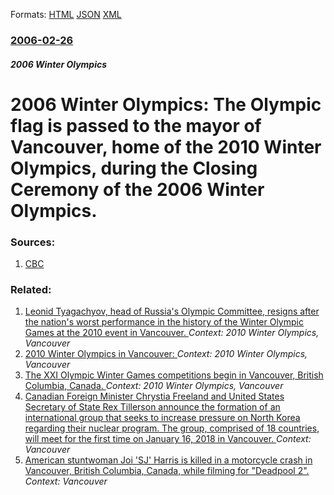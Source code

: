 
Formats: [HTML](/news/2006/02/26/2006-winter-olympics-the-olympic-flag-is-passed-to-the-mayor-of-vancouver-home-of-the-2010-winter-olympics-during-the-closing-ceremony-o.html)  [JSON](/news/2006/02/26/2006-winter-olympics-the-olympic-flag-is-passed-to-the-mayor-of-vancouver-home-of-the-2010-winter-olympics-during-the-closing-ceremony-o.json)  [XML](/news/2006/02/26/2006-winter-olympics-the-olympic-flag-is-passed-to-the-mayor-of-vancouver-home-of-the-2010-winter-olympics-during-the-closing-ceremony-o.xml)  

### [2006-02-26](/news/2006/02/26/index.md)

##### 2006 Winter Olympics
#  2006 Winter Olympics: The Olympic flag is passed to the mayor of Vancouver, home of the 2010 Winter Olympics, during the Closing Ceremony of the 2006 Winter Olympics. 




### Sources:

1. [CBC](http://www.cbc.ca/olympics/stories/headlines.shtml?/story/olympics/national/2006/02/26/Sports/closing-ceremony060226.html)

### Related:

1. [Leonid Tyagachyov, head of Russia's Olympic Committee, resigns after the nation's worst performance in the history of the Winter Olympic Games at the 2010 event in Vancouver. ](/news/2010/03/3/leonid-tyagachyov-head-of-russia-s-olympic-committee-resigns-after-the-nation-s-worst-performance-in-the-history-of-the-winter-olympic-gam.md) _Context: 2010 Winter Olympics, Vancouver_
2. [2010 Winter Olympics in Vancouver: ](/news/2010/02/15/2010-winter-olympics-in-vancouver.md) _Context: 2010 Winter Olympics, Vancouver_
3. [The XXI Olympic Winter Games competitions begin in Vancouver, British Columbia, Canada. ](/news/2010/02/12/the-xxi-olympic-winter-games-competitions-begin-in-vancouver-british-columbia-canada.md) _Context: 2010 Winter Olympics, Vancouver_
4. [Canadian Foreign Minister Chrystia Freeland and United States Secretary of State Rex Tillerson announce the formation of an international group that seeks to increase pressure on North Korea regarding their nuclear program. The group, comprised of 18 countries, will meet for the first time on January 16, 2018 in Vancouver. ](/news/2017/12/19/canadian-foreign-minister-chrystia-freeland-and-united-states-secretary-of-state-rex-tillerson-announce-the-formation-of-an-international-gr.md) _Context: Vancouver_
5. [American stuntwoman Joi 'SJ' Harris is killed in a motorcycle crash in Vancouver, British Columbia, Canada, while filming for "Deadpool 2". ](/news/2017/08/14/american-stuntwoman-joi-sj-harris-is-killed-in-a-motorcycle-crash-in-vancouver-british-columbia-canada-while-filming-for-deadpool-2.md) _Context: Vancouver_
